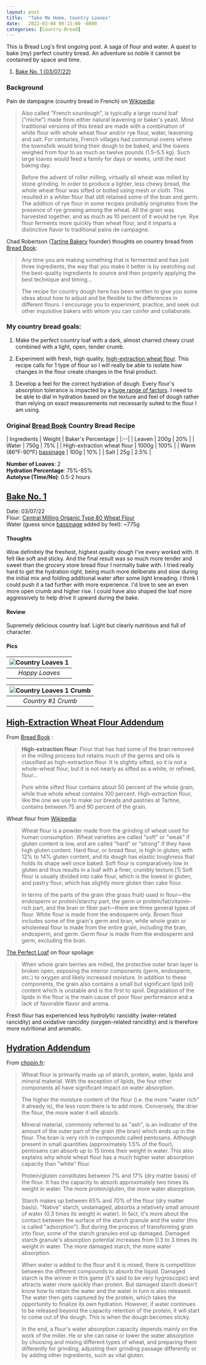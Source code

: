 ```yaml
---
layout: post
title:  "Take Me Home, Country Loaves"
date:   2022-03-08 00:15:00 -0800
categories: [Country-Bread]
---
```


This is Bread Log's first ongoing post. A saga of flour and water. A quest to bake (my) perfect country bread. An adventure so noble it cannot be contained by space and time.

1. [Bake No. 1 (03/07/22)](#bake-no-1)

### Background

Pain de dampagne (country bread in French) on [Wikipedia](https://en.wikipedia.org/wiki/Pain_de_campagne):

> Also called "French sourdough", is typically a large round loaf ("miche") made from either natural leavening or baker's yeast. Most traditional versions of this bread are made with a combination of white flour with whole wheat flour and/or rye flour, water, leavening and salt. For centuries, French villages had communal ovens where the townsfolk would bring their dough to be baked, and the loaves weighed from four to as much as twelve pounds (1.5–5.5 kg). Such large loaves would feed a family for days or weeks, until the next baking day.
> 
> Before the advent of roller milling, virtually all wheat was milled by stone grinding. In order to produce a lighter, less chewy bread, the whole wheat flour was sifted or bolted using mesh or cloth. This resulted in a whiter flour that still retained some of the bran and germ. The addition of rye flour in some recipes probably originates from the presence of rye growing among the wheat. All the grain was harvested together, and as much as 10 percent of it would be rye. Rye flour ferments more quickly than wheat flour, and it imparts a distinctive flavor to traditional pains de campagne.

Chad Robertson ([Tartine Bakery](https://tartinebakery.com/) founder) thoughts on country bread from [Bread Book](https://www.goodreads.com/book/show/56552606-bread-book):

> Any time you are making something that is fermented and has just three ingredients, the way that you make it better is by searching out the best-quality ingredients to source and then properly applying the best technique and timing...
> 
> The recipe for country dough here has been written to give you some ideas about how to adjust and be flexible to the differences in different flours. I encourage you to experiment, practice, and seek out other inquisitive bakers with whom you can confer and collaborate.

### My country bread goals: 

1. Make the perfect country loaf with a dark, almost charred chewy crust combined with a light, open, tender crumb. 

2. Experiment with fresh, high quality, [high-extraction wheat flour](#high-extraction-wheat-flour-addendum). This recipe calls for 1 type of flour so I will really be able to isolate how changes in the flour create changes in the final product. 

3. Develop a feel for the correct hydration of dough. Every flour's absorption tolerance is impacted by a [huge range of factors](#hydration-addendum). I need to be able to dial in hydration based on the texture and feel of dough rather than relying on exact measurements not necessarily suited to the flour I am using.

### Original [Bread Book](https://www.goodreads.com/book/show/56552606-bread-book) Country Bread Recipe

| Ingredients | Weight | Baker's Percentage |
|:--| 
| Leaven | 200g | 20% |
| Water | 750g | 75% |
| High-extraction wheat flour | 1000g | 100% |
| Warm (86°F-90°F) [bassinage](https://www.sourdough.co.uk/glossary/bassinage/) | 100g | 10% |
| Salt | 25g | 2.5% |

**Number of Loaves**: 2 <br />
**Hydration Percentage**: 75%-85% <br />
**Autolyse (Time/No)**: 0.5-2 hours <br />

## [Bake No. 1](#bake-no-1) ##

Date: 03/07/22 <br />
Flour: [Central Milling Organic Type 80 Wheat Flour](https://centralmilling.com/product/organic-type-80-wheat-flour/) <br />
Water (guess since [bassinage](https://www.sourdough.co.uk/glossary/bassinage/) added by feel): ~775g

#### Thoughts

Wow definitely the freshest, highest quality dough I've every worked with. It felt like soft and sticky. And the final result was so much more tender and sweet than the grocery store bread flour I normally bake with. I tried really hard to get the hydration right, being much more deliberate and slow during the initial mix and folding additional water after some light kneading. I think I could push it a tad further with more experience. I'd love to see an even more open crumb and higher rise. I could have also shaped the loaf more aggressively to help drive it upward during the bake.

#### Review

Supremely delicious country loaf. Light but clearly nutritious and full of character. 

#### Pics

| ![Country Loaves 1](https://user-images.githubusercontent.com/15069517/157538320-60d8ad41-e1b2-41ff-8785-a4714cee631e.jpg) | 
|:--:| 
| *Happy Loaves* |

| ![Country Loaves 1 Crumb](https://user-images.githubusercontent.com/15069517/157538338-874c72f0-07f1-4dfd-ac0e-c24da99c6c21.jpg) | 
|:--:| 
| *Country #1 Crumb* |

## [High-Extraction Wheat Flour Addendum](#high-extrior-wheat-flour-addendum) ##

From [Bread Book](https://www.goodreads.com/book/show/56552606-bread-book) :
> **High-extraction flour**: Flour that has had some of the bran removed in the milling process but retains much of the germs and oils is classified as high-extraction flour. It is slightly sifted, so it is not a whole-wheat flour, but it is not nearly as sifted as a white, or refined, flour...
> 
> Pure white sifted flour contains about 50 percent of the whole grain, while true whole wheat contains 100 percent. High-extraction flour, like the one we use to make our breads and pastries at Tartine, contains between 75 and 90 percent of the grain. 

Wheat flour from [Wikipedia](https://en.wikipedia.org/wiki/Wheat_flour):

> Wheat flour is a powder made from the grinding of wheat used for human consumption. Wheat varieties are called "soft" or "weak" if gluten content is low, and are called "hard" or "strong" if they have high gluten content. Hard flour, or bread flour, is high in gluten, with 12% to 14% gluten content, and its dough has elastic toughness that holds its shape well once baked. Soft flour is comparatively low in gluten and thus results in a loaf with a finer, crumbly texture.[1] Soft flour is usually divided into cake flour, which is the lowest in gluten, and pastry flour, which has slightly more gluten than cake flour.
> 
> In terms of the parts of the grain (the grass fruit) used in flour—the endosperm or protein/starchy part, the germ or protein/fat/vitamin-rich part, and the bran or fiber part—there are three general types of flour. White flour is made from the endosperm only. Brown flour includes some of the grain's germ and bran, while whole grain or wholemeal flour is made from the entire grain, including the bran, endosperm, and germ. Germ flour is made from the endosperm and germ, excluding the bran.

[The Perfect Loaf](https://www.theperfectloaf.com/the-best-way-to-store-flour/) on flour spoilage:

> When whole grain berries are milled, the protective outer bran layer is broken open, exposing the interior components (germ, endosperm, etc.) to oxygen and likely increased moisture. In addition to these components, the grain also contains a small but significant lipid (oil) content which is unstable and is the first to spoil. Degradation of the lipids in the flour is the main cause of poor flour performance and a lack of favorable flavor and aroma.

Fresh flour has experienced less hydrolytic rancidity (water-related rancidity) and oxidative rancidity (oxygen-related rancidity) and is therefore more nutritional and aromatic. 

## [Hydration Addendum](#hydration-addendum) ##

From [chopin.fr](https://chopin.fr/en/blog-article/water-absorption-201.html#:~:text=Protein%2Fgluten%20constitutes%20between%207,flour%20(dry%20matter%20basis).): 

> Wheat flour is primarily made up of starch, protein, water, lipids and mineral material. With the exception of lipids, the four other components all have significant impact on water absorption.
> 
> The higher the moisture content of the flour (i.e. the more "water rich" it already is), the less room there is to add more. Conversely, the drier the flour, the more water it will absorb.
> 
> Mineral material, commonly referred to as "ash", is an indicator of the amount of the outer part of the grain (the bran) which ends up in the flour. The bran is very rich in compounds called pentosans. Although present in small quantities (approximately 1.5% of the flour), pentosans can absorb up to 15 times their weight in water. This also explains why whole wheat flour has a much higher water absorption capacity than "white" flour.
> 
> Protein/gluten constitutes between 7% and 17% (dry matter basis) of the flour. It has the capacity to absorb approximately two times its weight in water. The more protein/gluten, the more water absorption.
> 
> Starch makes up between 65% and 70% of the flour (dry matter basis). "Native" starch, undamaged, absorbs a relatively small amount of water (0.3 times its weight in water). In fact, it's more about the contact between the surface of the starch granule and the water (this is called "adsorption"). But during the process of transforming grain into flour, some of the starch granules end up damaged.  Damaged starch granule's absorption potential increases from 0.3 to 3 times its weight in water. The more damaged starch, the more water absorption.
> 
> When water is added to the flour and it is mixed, there is competition between the different compounds to absorb the liquid. Damaged starch is the winner in this game (it's said to be very hygroscopic) and attracts water more quickly than protein. But damaged starch doesn't know how to retain the water and the water in turn is also released. The water then gets captured by the protein, which takes the opportunity to finalize its own hydration. However, if water continues to be released beyond the capacity retention of the protein, it will start to come out of the dough. This is when the dough becomes sticky.
> 
> In the end, a flour's water absorption capacity depends mainly on the work of the miller. He or she can raise or lower the water absorption by choosing and mixing different types of wheat, and preparing them differently for grinding, adjusting their grinding passage differently or by adding other ingredients, such as vital gluten.